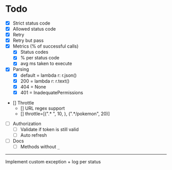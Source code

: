 # Todo
- [x] Strict status code
- [x] Allowed status code
- [x] Retry
- [x] Retry but pass
- [x] Metrics (% of successful calls)
  - [x] Status codes
  - [x] % per status code
  - [x] avg ms taken to execute
- [x] Parsing
  - [x] default = lambda r: r.json()
  - [x] 200 = lambda r: r.text()
  - [x] 404 = None
  - [x] 401 = InadequatePermissions
- [] Throttle
  - [] URL regex support
  - [] throttle=[(".* ", 10, ), (".*/pokemon", 20)]
- [ ] Authorization
  - [ ] Validate if token is still valid
  - [ ] Auto refresh
- [ ] Docs
  - [ ] Methods without `_`
---

Implement custom exception + log per status
